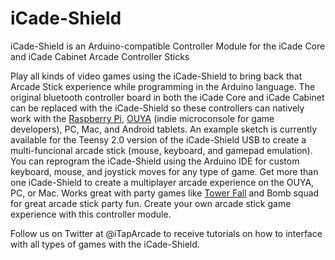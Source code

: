 iCade-Shield
===========

iCade-Shield is an Arduino-compatible Controller Module for the iCade Core and iCade Cabinet Arcade Controller Sticks

Play all kinds of video games using the iCade-Shield to bring back that Arcade Stick experience while programming in the Arduino language.  The original bluetooth controller board in both the iCade Core and iCade Cabinet can be replaced with the iCade-Shield so these controllers can natively work with the [Raspberry Pi](https://www.raspberrypi.org/), [OUYA](https://www.ouya.tv/) (indie microconsole for game developers), PC, Mac, and Android tablets.  An example sketch is currently available for the Teensy 2.0 version of the iCade-Shield USB to create a multi-funcional arcade stick (mouse, keyboard, and gamepad emulation).  You can reprogram the iCade-Shield using the Arduino IDE for custom keyboard, mouse, and joystick moves for any type of game.  Get more than one iCade-Shield to create a multiplayer arcade experience on the OUYA, PC, or Mac.  Works great with party games like [Tower Fall](http://www.towerfall-game.com/) and Bomb squad for great arcade stick party fun.  Create your own arcade stick game experience with this controller module.

Follow us on Twitter at @iTapArcade to receive tutorials on how to interface with all types of games with the iCade-Shield.
